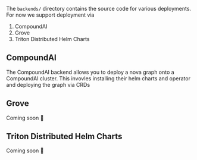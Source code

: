 The `backends/` directory contains the source code for various deployments. For now we support deployment via 

1. CompoundAI
2. Grove
3. Triton Distributed Helm Charts

## CompoundAI

The CompoundAI backend allows you to deploy a nova graph onto a CompoundAI cluster. This invovles installing their helm charts and operator and deploying the graph via CRDs

## Grove

Coming soon 🚀

## Triton Distributed Helm Charts

Coming soon 🚀


